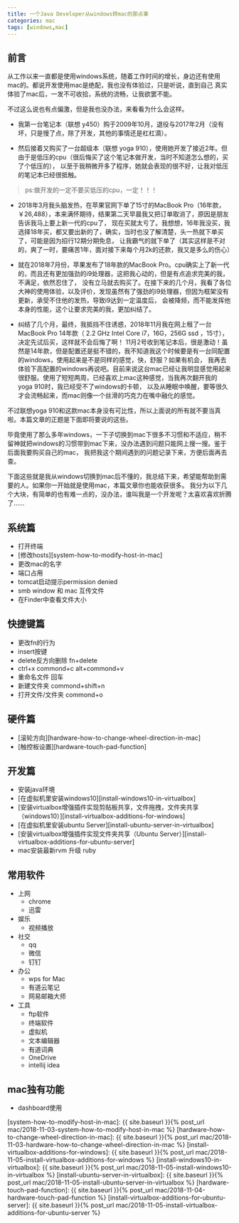 ```yaml
---
title: 一个Java Developer从windows转mac的那点事
categories: mac
tags: [windows,mac]
---
```


## 前言

从工作以来一直都是使用windows系统，随着工作时间的增长，身边还有使用mac的。都说开发使用mac是绝配，我也没有体验过，只是听说，直到自己
真实体验了mac后，一发不可收拾，系统的流畅，让我欲罢不能。

<!--more-->


不过这么说也有点偏激，但是我也没办法，来看看为什么会这样。

- 我第一台笔记本（联想 y450）购于2009年10月，退役与2017年2月（没有坏，只是慢了点，除了开发，其他的事情还是杠杠滴）。

- 然后接着又购买了一台超级本（联想 yoga 910），使用她开发了接近2年。但由于是低压的cpu（很后悔买了这个笔记本做开发，当时不知道怎么想的，买了个低压的），
以至于我稍微开多了程序，她就会表现的很不好，让我对低压的笔记本已经很抵触。

> ps:做开发的一定不要买低压的cpu，一定！！！

- 2018年3月我头脑发热，在苹果官网下单了15寸的MacBook Pro（16年款，￥26,488），本来满怀期待，结果第二天早晨我又把订单取消了，原因是朋友告诉我马上要上新一代的cpu了，
现在买就太亏了。我想想，16年我没买，我选择18年买，都又要出新的了，确实，当时也没了解清楚，头一热就下单买了，可能是因为招行12期分期免息，
让我霸气的就下单了（其实这样是不对的，爽了一时，要痛苦1年，面对接下来每个月2k的还款，我又是多么的伤心）

- 就在2018年7月份，苹果发布了18年款的MacBook Pro。cpu确实上了新一代的，而且还有更加强劲的i9处理器，这把我心动的，但是有点追求完美的我，不满足，依然忍住了，
没有立马就去购买了。在接下来的几个月，我看了各位大神的使用体验，以及评价，发现虽然有了强劲的i9处理器，但因为框架没有更新，承受不住他的发热，导致i9达到一定温度后，
会被降频，而不能发挥他本身的性能，这个让要求完美的我，更加纠结了。

- 纠结了几个月，最终，我抵挡不住诱惑，2018年11月我在网上租了一台MacBook Pro 14年款（ 2.2 GHz Intel Core i7，16G，256G ssd ，15寸），决定先试后买，这样就不会后悔了啊！
11月2号收到笔记本后，很是激动！虽然是14年款，但是配置还是挺不错的，我不知道我这个时候要是有一台同配置的windows，使用起来是不是同样的感觉，快，舒服？如果有机会，
我再去体验下高配置的windows再说吧。目前来说这台mac已经让我明显感觉用起来很舒服。使用了短短两周，已经喜欢上mac这种感觉，当我再次翻开我的yoga 910时，我已经受不了windows的卡顿，
以及从睡眠中唤醒，要等很久才会流畅起来，而mac则像一个丝滑的巧克力在嘴中融化的感觉。

不过联想yoga 910和这款mac本身没有可比性，所以上面说的所有就不要当真啦。本篇文章的正题是下面即将要说的这些。

毕竟使用了那么多年windows，一下子切换到mac下很多不习惯和不适应，稍不留神就把windows的习惯带到mac下来，没办法遇到问题只能网上搜一搜。鉴于后面我要购买自己的mac，
我把我这个期间遇到的问题记录下来，方便后面再去查。

下面这些就是我从windows切换到mac后不懂的，我总结下来，希望能帮助到需要的人。如果你一开始就是使用mac，本篇文章你也能收获很多。
我分为以下几个大块，有简单的也有难一点的，没办法，谁叫我是一个开发呢？太喜欢喜欢折腾了……


## 系统篇
- 打开终端
- [修改hosts][system-how-to-modify-host-in-mac]
- 更改mac的名字
- 端口占用
- tomcat启动提示permission denied
- smb window 和 mac 互传文件
- 在Finder中查看文件大小

 
## 快捷键篇
- 更改fn的行为
- insert按键
- delete反方向删除 fn+delete
- ctrl+x    commond+c   alt+commond+v
- 重命名文件 回车
- 新建文件夹 commond+shift+n
- 打开文件/文件夹 commond+o

 
## 硬件篇
- [滚轮方向][hardware-how-to-change-wheel-direction-in-mac]
- [触控板设置][hardware-touch-pad-function]
 
## 开发篇
- 安装java环境
- [在虚拟机里安装windows10][install-windows10-in-virtualbox]
- [安装virtualbox增强插件实现剪贴板共享，文件拖拽，文件夹共享（windows10）][install-virtualbox-additions-for-windows]
- [在虚拟机里安装ubuntu Server][install-ubuntu-server-in-virtualbox]
- [安装virtualbox增强插件实现文件夹共享（Ubuntu Server）][install-virtualbox-additions-for-ubuntu-server]
- mac安装最新rvm 升级 ruby

## 常用软件
- 上网
    - chrome
    - 迅雷
- 娱乐
    - 视频播放
- 社交
    - qq
    - 微信
    - 钉钉
- 办公
    - wps for Mac
    - 有道云笔记
    - 网易邮箱大师
- 工具
    - ftp软件
    - 终端软件
    - 虚拟机
    - 文本编辑器
    - 有道词典
    - OneDrive
    - intellij idea
    
## mac独有功能
- dashboard使用
    
    
[system-how-to-modify-host-in-mac]: {{ site.baseurl }}{% post_url mac/2018-11-03-system-how-to-modify-host-in-mac %}
[hardware-how-to-change-wheel-direction-in-mac]: {{ site.baseurl }}{% post_url mac/2018-11-03-hardware-how-to-change-wheel-direction-in-mac %}
[install-virtualbox-additions-for-windows]: {{ site.baseurl }}{% post_url mac/2018-11-05-install-virtualbox-additions-for-windows %}
[install-windows10-in-virtualbox]: {{ site.baseurl }}{% post_url mac/2018-11-05-install-windows10-in-virtualbox %}
[install-ubuntu-server-in-virtualbox]: {{ site.baseurl }}{% post_url mac/2018-11-05-install-ubuntu-server-in-virtualbox %}
[hardware-touch-pad-function]: {{ site.baseurl }}{% post_url mac/2018-11-04-hardware-touch-pad-function %}
[install-virtualbox-additions-for-ubuntu-server]: {{ site.baseurl }}{% post_url mac/2018-11-05-install-virtualbox-additions-for-ubuntu-server %}
